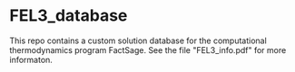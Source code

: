 # FEL3_database

This repo contains a custom solution database for the computational thermodynamics program FactSage. See the file "FEL3_info.pdf" for more informaton.
